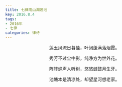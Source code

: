 ```yaml
---
title: 七律雨山湖莲池
key: 2016.8.4
tags: 
- 2016年 
- 七律
categories: 律诗
---
```


<p align="center">莲玉风流日暮佳，叶阔蓬满落烟霞。
</p>
<p align="center">秀芳不过尘中影，纯净方为世外花。
</p>
<p align="center">阵阵蝉声人听树，悠悠蛙鼓月生牙。
</p>
<p align="center">池塘本是清凉处，却望星河想老家。
</p>
